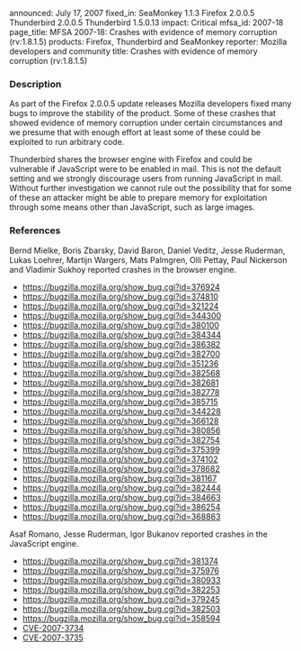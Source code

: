 announced: July 17, 2007
fixed_in: SeaMonkey 1.1.3
          Firefox 2.0.0.5
          Thunderbird 2.0.0.5
          Thunderbird 1.5.0.13
impact: Critical
mfsa_id: 2007-18
page_title: MFSA 2007-18: Crashes with evidence of memory corruption (rv:1.8.1.5)
products: Firefox, Thunderbird and SeaMonkey
reporter: Mozilla developers and community
title: Crashes with evidence of memory corruption (rv:1.8.1.5)

<h3>Description</h3>

<p>As part of the Firefox 2.0.0.5 update releases Mozilla developers fixed many bugs to improve the stability of the product. Some of these crashes that showed evidence of memory corruption under certain circumstances and we presume that with enough effort at least some of these could be exploited to run arbitrary code.</p>

<p class="note">Thunderbird shares the browser engine with Firefox and could be vulnerable if JavaScript were to be enabled in mail. This is not the default setting and we strongly discourage users from running JavaScript in mail. Without further investigation we cannot rule out the possibility that for some of these an attacker might be able to prepare memory for exploitation through some means other than JavaScript, such as large images.</p>

<h3>References</h3>

<p>Bernd Mielke, Boris Zbarsky, David Baron, Daniel Veditz, Jesse Ruderman, Lukas Loehrer, Martijn Wargers, Mats Palmgren, Olli Pettay, Paul Nickerson and Vladimir Sukhoy reported crashes in the browser engine.</p>

<ul>
<li>
<a href="https://bugzilla.mozilla.org/show_bug.cgi?id=376924">https://bugzilla.mozilla.org/show_bug.cgi?id=376924</a></li>

<li><a href="https://bugzilla.mozilla.org/show_bug.cgi?id=374810">https://bugzilla.mozilla.org/show_bug.cgi?id=374810</a></li>

<li><a href="https://bugzilla.mozilla.org/show_bug.cgi?id=321224">https://bugzilla.mozilla.org/show_bug.cgi?id=321224</a></li>

<li><a href="https://bugzilla.mozilla.org/show_bug.cgi?id=344300">https://bugzilla.mozilla.org/show_bug.cgi?id=344300</a></li>

<li><a href="https://bugzilla.mozilla.org/show_bug.cgi?id=380100">https://bugzilla.mozilla.org/show_bug.cgi?id=380100</a></li>

<li><a href="https://bugzilla.mozilla.org/show_bug.cgi?id=384344">https://bugzilla.mozilla.org/show_bug.cgi?id=384344</a></li>

<li><a href="https://bugzilla.mozilla.org/show_bug.cgi?id=386382">https://bugzilla.mozilla.org/show_bug.cgi?id=386382</a></li>

<li><a href="https://bugzilla.mozilla.org/show_bug.cgi?id=382700">https://bugzilla.mozilla.org/show_bug.cgi?id=382700</a></li>

<li><a href="https://bugzilla.mozilla.org/show_bug.cgi?id=351236">https://bugzilla.mozilla.org/show_bug.cgi?id=351236</a></li>
<li><a href="https://bugzilla.mozilla.org/show_bug.cgi?id=382568">https://bugzilla.mozilla.org/show_bug.cgi?id=382568</a></li>

<li><a href="https://bugzilla.mozilla.org/show_bug.cgi?id=382681">https://bugzilla.mozilla.org/show_bug.cgi?id=382681</a></li>

<li><a href="https://bugzilla.mozilla.org/show_bug.cgi?id=382778">https://bugzilla.mozilla.org/show_bug.cgi?id=382778</a></li>

<li><a href="https://bugzilla.mozilla.org/show_bug.cgi?id=385715">https://bugzilla.mozilla.org/show_bug.cgi?id=385715</a></li>

<li><a href="https://bugzilla.mozilla.org/show_bug.cgi?id=344228">https://bugzilla.mozilla.org/show_bug.cgi?id=344228</a></li>

<li><a href="https://bugzilla.mozilla.org/show_bug.cgi?id=366128">https://bugzilla.mozilla.org/show_bug.cgi?id=366128</a></li>

<li><a href="https://bugzilla.mozilla.org/show_bug.cgi?id=380856">https://bugzilla.mozilla.org/show_bug.cgi?id=380856</a></li>

<li><a href="https://bugzilla.mozilla.org/show_bug.cgi?id=382754">https://bugzilla.mozilla.org/show_bug.cgi?id=382754</a></li>

<li><a href="https://bugzilla.mozilla.org/show_bug.cgi?id=375399">https://bugzilla.mozilla.org/show_bug.cgi?id=375399</a></li>

<li><a href="https://bugzilla.mozilla.org/show_bug.cgi?id=374102">https://bugzilla.mozilla.org/show_bug.cgi?id=374102</a></li>

<li><a href="https://bugzilla.mozilla.org/show_bug.cgi?id=378682">https://bugzilla.mozilla.org/show_bug.cgi?id=378682</a></li>

<li><a href="https://bugzilla.mozilla.org/show_bug.cgi?id=381167">https://bugzilla.mozilla.org/show_bug.cgi?id=381167</a></li>

<li><a href="https://bugzilla.mozilla.org/show_bug.cgi?id=382444">https://bugzilla.mozilla.org/show_bug.cgi?id=382444</a></li>

<li><a href="https://bugzilla.mozilla.org/show_bug.cgi?id=384663">https://bugzilla.mozilla.org/show_bug.cgi?id=384663</a></li>

<li><a href="https://bugzilla.mozilla.org/show_bug.cgi?id=386254">https://bugzilla.mozilla.org/show_bug.cgi?id=386254</a></li>

<li><a href="https://bugzilla.mozilla.org/show_bug.cgi?id=368863">https://bugzilla.mozilla.org/show_bug.cgi?id=368863</a></li>
</ul>

<p>Asaf Romano, Jesse Ruderman, Igor Bukanov reported crashes in the JavaScript engine.</p>

<ul>
<li><a href="https://bugzilla.mozilla.org/show_bug.cgi?id=381374">https://bugzilla.mozilla.org/show_bug.cgi?id=381374</a></li>

<li><a href="https://bugzilla.mozilla.org/show_bug.cgi?id=375976">https://bugzilla.mozilla.org/show_bug.cgi?id=375976</a></li>

<li><a href="https://bugzilla.mozilla.org/show_bug.cgi?id=380933">https://bugzilla.mozilla.org/show_bug.cgi?id=380933</a></li>

<li><a href="https://bugzilla.mozilla.org/show_bug.cgi?id=382253">https://bugzilla.mozilla.org/show_bug.cgi?id=382253</a></li>

<li><a href="https://bugzilla.mozilla.org/show_bug.cgi?id=379245">https://bugzilla.mozilla.org/show_bug.cgi?id=379245</a></li>

<li><a href="https://bugzilla.mozilla.org/show_bug.cgi?id=382503">https://bugzilla.mozilla.org/show_bug.cgi?id=382503</a></li>

<li><a href="https://bugzilla.mozilla.org/show_bug.cgi?id=358594">https://bugzilla.mozilla.org/show_bug.cgi?id=358594</a><br/></li>

<li><a class="ex-ref" href="http://nvd.nist.gov/nvd.cfm?cvename=CVE-2007-3734">CVE-2007-3734</a></li>
<li><a class="ex-ref" href="http://nvd.nist.gov/nvd.cfm?cvename=CVE-2007-3735">CVE-2007-3735</a></li>
</ul>



